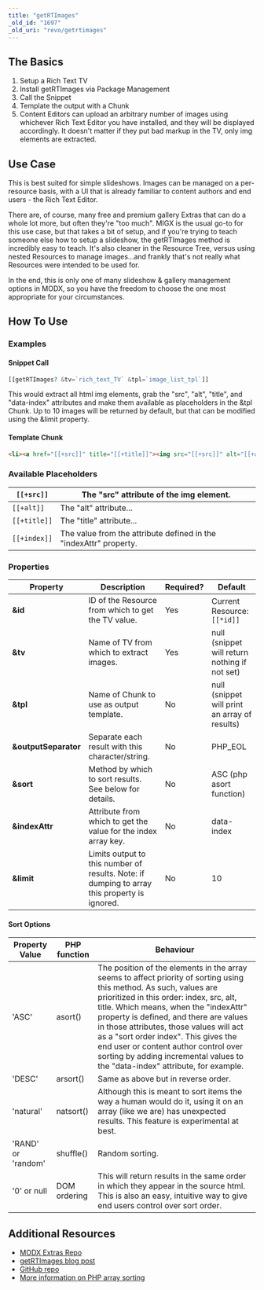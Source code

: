 ```yaml
---
title: "getRTImages"
_old_id: "1697"
_old_uri: "revo/getrtimages"
---
```


## The Basics

1. Setup a Rich Text TV
2. Install getRTImages via Package Management
3. Call the Snippet
4. Template the output with a Chunk
5. Content Editors can upload an arbitrary number of images using whichever Rich Text Editor you have installed, and they will be displayed accordingly. It doesn't matter if they put bad markup in the TV, only img elements are extracted.

## Use Case

This is best suited for simple slideshows. Images can be managed on a per-resource basis, with a UI that is already familiar to content authors and end users - the Rich Text Editor.

There are, of course, many free and premium gallery Extras that can do a whole lot more, but often they're "too much". MIGX is the usual go-to for this use case, but that takes a bit of setup, and if you're trying to teach someone else how to setup a slideshow, the getRTImages method is incredibly easy to teach. It's also cleaner in the Resource Tree, versus using nested Resources to manage images...and frankly that's not really what Resources were intended to be used for.

In the end, this is only one of many slideshow & gallery management options in MODX, so you have the freedom to choose the one most appropriate for your circumstances.

## How To Use

### **Examples**

#### Snippet Call

``` php
[[getRTImages? &tv=`rich_text_TV` &tpl=`image_list_tpl`]]
```

 This would extract all html img elements, grab the "src", "alt", "title", and "data-index" attributes and make them available as placeholders in the &tpl Chunk. Up to 10 images will be returned by default, but that can be modified using the &limit property.

#### Template Chunk

``` html
<li><a href="[[+src]]" title="[[+title]]"><img src="[[+src]]" alt="[[+alt]]"></a></li>
```

### **Available Placeholders**

| `[[+src]]`   | The "src" attribute of the img element.                           |
| ------------ | ----------------------------------------------------------------- |
| `[[+alt]]`   | The "alt" attribute...                                            |
| `[[+title]]` | The "title" attribute...                                          |
| `[[+index]]` | The value from the attribute defined in the "indexAttr" property. |

### **Properties**

| Property             | Description                                                                                  | Required? | Default                                       |
| -------------------- | -------------------------------------------------------------------------------------------- | --------- | --------------------------------------------- |
| **&id**              | ID of the Resource from which to get the TV value.                                           | Yes       | Current Resource: `[[*id]]`                   |
| **&tv**              | Name of TV from which to extract images.                                                     | Yes       | null (snippet will return nothing if not set) |
| **&tpl**             | Name of Chunk to use as output template.                                                     | No        | null (snippet will print an array of results) |
| **&outputSeparator** | Separate each result with this character/string.                                             | No        | PHP\_EOL                                      |
| **&sort**            | Method by which to sort results. See below for details.                                      | No        | ASC (php asort function)                      |
| **&indexAttr**       | Attribute from which to get the value for the index array key.                               | No        | data-index                                    |
| **&limit**           | Limits output to this number of results. Note: if dumping to array this property is ignored. | No        | 10                                            |

#### Sort Options

| Property Value     | PHP function | Behaviour                                                                                                                                                                                                                                                                                                                                                                                                                                                       |
| ------------------ | ------------ | --------------------------------------------------------------------------------------------------------------------------------------------------------------------------------------------------------------------------------------------------------------------------------------------------------------------------------------------------------------------------------------------------------------------------------------------------------------- |
| 'ASC'              | asort()      | The position of the elements in the array seems to affect priority of sorting using this method. As such, values are prioritized in this order: index, src, alt, title. Which means, when the "indexAttr" property is defined, and there are values in those attributes, those values will act as a "sort order index". This gives the end user or content author control over sorting by adding incremental values to the "data-index" attribute, for example. |
| 'DESC'             | arsort()     | Same as above but in reverse order.                                                                                                                                                                                                                                                                                                                                                                                                                             |
| 'natural'          | natsort()    | Although this is meant to sort items the way a human would do it, using it on an array (like we are) has unexpected results. This feature is experimental at best.                                                                                                                                                                                                                                                                                              |
| 'RAND' or 'random' | shuffle()    | Random sorting.                                                                                                                                                                                                                                                                                                                                                                                                                                                 |
| '0' or null        | DOM ordering | This will return results in the same order in which they appear in the source html. This is also an easy, intuitive way to give end users control over sort order.                                                                                                                                                                                                                                                                                              |

## Additional Resources

- [MODX Extras Repo](https://modx.com/extras/package/getrtimages)
- [getRTImages blog post](http://www.sepiariver.ca/blog/modx-web/getrtimages-list-and-sort-images-from-rich-text-field)
- [GitHub repo](https://github.com/sepiariver/getRTImages/)
- [More information on PHP array sorting](http://php.net/manual/en/array.sorting.php)
